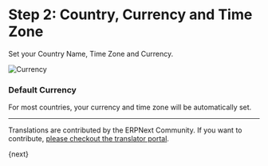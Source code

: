 <!-- add-breadcrumbs -->
# Step 2: Country, Currency and Time Zone

Set your Country Name, Time Zone and Currency.

<img alt="Currency" class="screenshot" src="{{docs_base_url}}/assets/img/setup-wizard/step-2.png">

### Default Currency

For most countries, your currency and time zone will be automatically set.

---

Translations are contributed by the ERPNext Community. If you want to contribute, [please checkout the translator portal](https://translate.erpnext.com).

{next}
